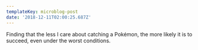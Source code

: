 ```yaml
---
templateKey: microblog-post
date: '2018-12-11T02:00:25.687Z'
---
```


Finding that the less I care about catching a Pokémon, the more likely it is to succeed, even under the worst conditions.

